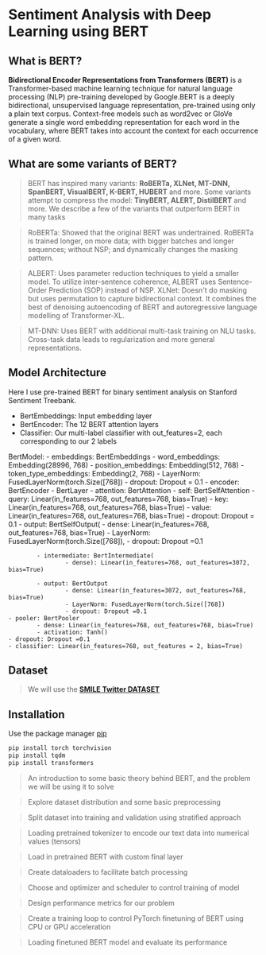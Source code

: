 # Sentiment Analysis with Deep Learning using BERT
## __What is BERT?__

__Bidirectional Encoder Representations from Transformers (BERT)__ is a Transformer-based machine learning technique for natural language processing (NLP) pre-training developed by Google.BERT is a deeply bidirectional, unsupervised language representation, pre-trained using only a plain text corpus. Context-free models such as word2vec or GloVe generate a single word embedding representation for each word in the vocabulary, where BERT takes into account the context for each occurrence of a given word.

## What are some variants of BERT?

> BERT has inspired many variants: __RoBERTa, XLNet, MT-DNN, SpanBERT, VisualBERT, K-BERT, HUBERT__ and more. Some variants attempt to compress the model: __TinyBERT, ALERT, DistilBERT__ and more. We describe a few of the variants that outperform BERT in many tasks

> RoBERTa: Showed that the original BERT was undertrained. RoBERTa is trained longer, on more data; with bigger batches and longer sequences; without NSP; and dynamically changes the masking pattern.

> ALBERT: Uses parameter reduction techniques to yield a smaller model. To utilize inter-sentence coherence, ALBERT uses Sentence-Order Prediction (SOP) instead of NSP.
XLNet: Doesn't do masking but uses permutation to capture bidirectional context. It combines the best of denoising autoencoding of BERT and autoregressive language modelling of Transformer-XL.

> MT-DNN: Uses BERT with additional multi-task training on NLU tasks. Cross-task data leads to regularization and more general representations.

## Model Architecture
Here I use pre-trained BERT for binary sentiment analysis on Stanford Sentiment Treebank.

- BertEmbeddings: Input embedding layer
- BertEncoder: The 12 BERT attention layers
- Classifier: Our multi-label classifier with out_features=2, each corresponding to our 2 labels

BertModel:
    - embeddings: BertEmbeddings
      	- word_embeddings: Embedding(28996, 768)
      	- position_embeddings: Embedding(512, 768)
      	- token_type_embeddings: Embedding(2, 768)
      	- LayerNorm: FusedLayerNorm(torch.Size([768])
	- dropout: Dropout = 0.1
    - encoder: BertEncoder
      	- BertLayer
          	- attention: BertAttention
            		- self: BertSelfAttention
              		- query: Linear(in_features=768, out_features=768, bias=True)
              		- key: Linear(in_features=768, out_features=768, bias=True)
               		- value: Linear(in_features=768, out_features=768, bias=True)
              		- dropout: Dropout = 0.1
            	- output: BertSelfOutput(
              		- dense: Linear(in_features=768, out_features=768, bias=True)
              		- LayerNorm: FusedLayerNorm(torch.Size([768]), 
              		- dropout: Dropout =0.1

          	- intermediate: BertIntermediate(
            		- dense): Linear(in_features=768, out_features=3072, bias=True)
          
          	- output: BertOutput
            		- dense: Linear(in_features=3072, out_features=768, bias=True)
            		- LayerNorm: FusedLayerNorm(torch.Size([768])
            		- dropout: Dropout =0.1
 	- pooler: BertPooler
      		- dense: Linear(in_features=768, out_features=768, bias=True)
      		- activation: Tanh()
	- dropout: Dropout =0.1
 	- classifier: Linear(in_features=768, out_features = 2, bias=True)

## __Dataset__
> We will use the [__SMILE Twitter DATASET__](https://doi.org/10.6084/m9.figshare.3187909.v2)

 ## Installation

Use the package manager [pip](https://pip.pypa.io/en/stable/) 

```bash
pip install torch torchvision
pip install tqdm
pip install transformers

```

> An introduction to some basic theory behind BERT, and the problem we will be using it to solve

> Explore dataset distribution and some basic preprocessing

> Split dataset into training and validation using stratified approach

> Loading pretrained tokenizer to encode our text data into numerical values (tensors)

> Load in pretrained BERT with custom final layer

> Create dataloaders to facilitate batch processing

> Choose and optimizer and scheduler to control training of model

> Design performance metrics for our problem

> Create a training loop to control PyTorch finetuning of BERT using CPU or GPU acceleration

> Loading finetuned BERT model and evaluate its performance
